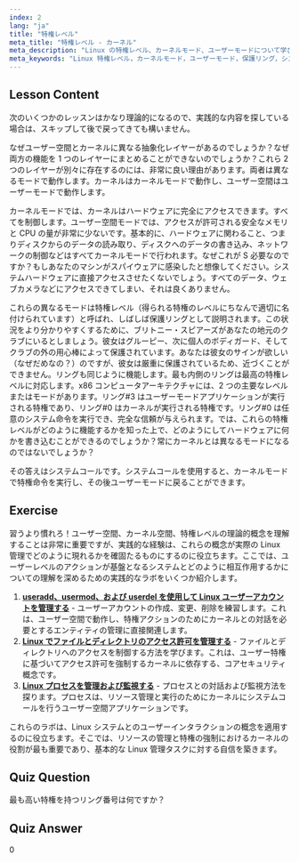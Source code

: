 ```yaml
---
index: 2
lang: "ja"
title: "特権レベル"
meta_title: "特権レベル - カーネル"
meta_description: "Linux の特権レベル、カーネルモード、ユーザーモードについて学びましょう。保護リングとシステムコールを理解して、安全なハードウェアアクセスを実現します。Linux の旅を始めましょう！"
meta_keywords: "Linux 特権レベル，カーネルモード，ユーザーモード，保護リング，システムコール，Linux セキュリティ，初心者向け Linux, Linux チュートリアル"
---
```


## Lesson Content

次のいくつかのレッスンはかなり理論的になるので、実践的な内容を探している場合は、スキップして後で戻ってきても構いません。

なぜユーザー空間とカーネルに異なる抽象化レイヤーがあるのでしょうか？なぜ両方の機能を 1 つのレイヤーにまとめることができないのでしょうか？これら 2 つのレイヤーが別々に存在するのには、非常に良い理由があります。両者は異なるモードで動作します。カーネルはカーネルモードで動作し、ユーザー空間はユーザーモードで動作します。

カーネルモードでは、カーネルはハードウェアに完全にアクセスできます。すべてを制御します。ユーザー空間モードでは、アクセスが許可される安全なメモリと CPU の量が非常に少ないです。基本的に、ハードウェアに関わること、つまりディスクからのデータの読み取り、ディスクへのデータの書き込み、ネットワークの制御などはすべてカーネルモードで行われます。なぜこれが S 必要なのですか？もしあなたのマシンがスパイウェアに感染したと想像してください。システムハードウェアに直接アクセスさせたくないでしょう。すべてのデータ、ウェブカメラなどにアクセスできてしまい、それは良くありません。

これらの異なるモードは特権レベル（得られる特権のレベルにちなんで適切に名付けられています）と呼ばれ、しばしば保護リングとして説明されます。この状況をより分かりやすくするために、ブリトニー・スピアーズがあなたの地元のクラブにいるとしましょう。彼女はグルーピー、次に個人のボディガード、そしてクラブの外の用心棒によって保護されています。あなたは彼女のサインが欲しい（なぜだめなの？）のですが、彼女は厳重に保護されているため、近づくことができません。リングも同じように機能します。最も内側のリングは最高の特権レベルに対応します。x86 コンピュータアーキテクチャには、2 つの主要なレベルまたはモードがあります。リング#3 はユーザーモードアプリケーションが実行される特権であり、リング#0 はカーネルが実行される特権です。リング#0 は任意のシステム命令を実行でき、完全な信頼が与えられます。では、これらの特権レベルがどのように機能するかを知った上で、どのようにしてハードウェアに何かを書き込むことができるのでしょうか？常にカーネルとは異なるモードになるのではないでしょうか？

その答えはシステムコールです。システムコールを使用すると、カーネルモードで特権命令を実行し、その後ユーザーモードに戻ることができます。

## Exercise

習うより慣れろ！ユーザー空間、カーネル空間、特権レベルの理論的概念を理解することは非常に重要ですが、実践的な経験は、これらの概念が実際の Linux 管理でどのように現れるかを確固たるものにするのに役立ちます。ここでは、ユーザーレベルのアクションが基盤となるシステムとどのように相互作用するかについての理解を深めるための実践的なラボをいくつか紹介します。

1. **[useradd、usermod、および userdel を使用して Linux ユーザーアカウントを管理する](https://labex.io/ja/labs/comptia-manage-linux-user-accounts-with-useradd-usermod-and-userdel-590837)** - ユーザーアカウントの作成、変更、削除を練習します。これは、ユーザー空間で動作し、特権アクションのためにカーネルとの対話を必要とするエンティティの管理に直接関連します。
2. **[Linux でファイルとディレクトリのアクセス許可を管理する](https://labex.io/ja/labs/comptia-manage-file-and-directory-permissions-in-linux-590844)** - ファイルとディレクトリへのアクセスを制御する方法を学びます。これは、ユーザー特権に基づいてアクセス許可を強制するカーネルに依存する、コアセキュリティ概念です。
3. **[Linux プロセスを管理および監視する](https://labex.io/ja/labs/comptia-manage-and-monitor-linux-processes-590864)** - プロセスとの対話および監視方法を探ります。プロセスは、リソース管理と実行のためにカーネルにシステムコールを行うユーザー空間アプリケーションです。

これらのラボは、Linux システムとのユーザーインタラクションの概念を適用するのに役立ちます。そこでは、リソースの管理と特権の強制におけるカーネルの役割が最も重要であり、基本的な Linux 管理タスクに対する自信を築きます。

## Quiz Question

最も高い特権を持つリング番号は何ですか？

## Quiz Answer

0
